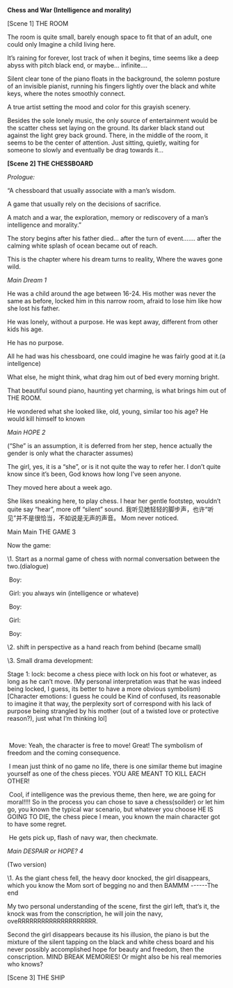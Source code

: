  **Chess and War (Intelligence and morality)**

[Scene 1] THE ROOM

 

The room is quite small, barely enough space to fit that of an adult, one could only Imagine a child living here.  

 

It’s raining for forever, lost track of when it begins, time seems like a deep abyss with pitch black end, or maybe... infinite.... 

 

Silent clear tone of the piano floats in the background, the solemn posture of an invisible pianist, running his fingers lightly over the black and white keys, where the notes smoothly connect. 

 

A true artist setting the mood and color for this grayish scenery.  

 

Besides the sole lonely music, the only source of entertainment would be the scatter chess set laying on the ground. Its darker black stand out against the light grey back ground. There, in the middle of the room, it seems to be the center of attention. Just sitting, quietly, waiting for someone to slowly and eventually be drag towards it…

 

**[Scene 2] THE CHESSBOARD**

 

*Prologue:*

 

“A chessboard that usually associate with a man’s wisdom.

A game that usually rely on the decisions of sacrifice.

A match and a war, the exploration, memory or rediscovery of a man’s intelligence and morality.”

 

The story begins after his father died… after the turn of event……. after the calming white splash of ocean became out of reach.

 

This is the chapter where his dream turns to reality, Where the waves gone wild.

 

*Main Dream 1*

 

He was a child around the age between 16-24. His mother was never the same as before, locked him in this narrow room, afraid to lose him like how she lost his father.

 

He was lonely, without a purpose. He was kept away, different from other kids his age. 

 

He has no purpose.

 

All he had was his chessboard, one could imagine he was fairly good at it.(a intellgence)

 

What else, he might think, what drag him out of bed every morning bright.

 

That beautiful sound piano, haunting yet charming, is what brings him out of THE ROOM.

 

He wondered what she looked like, old, young, similar too his age? He would kill himself to known

 

*Main HOPE 2* 

(“She” is an assumption, it is deferred from her step, hence actually the gender is only what the character assumes)

The girl, yes, it is a “she”, or is it not quite the way to refer her. I don’t quite know since it’s been, God knows how long I’ve seen anyone.

 

They moved here about a week ago. 

 

She likes sneaking here, to play chess.  I hear her gentle footstep, wouldn’t quite say “hear”, more off “silent” sound. 我听见她轻轻的脚步声，也许“听见”并不是很恰当，不如说是无声的声音。  Mom never noticed.



Main Main THE GAME 3

 

Now the game:  

 \1. Start as a normal game of chess with normal conversation between the two.(dialogue)

​        Boy:

​        Girl: you always win (intelligence or whateve)

​        Boy:

​        Girl:

​        Boy: 

 

\2. shift in perspective as a hand reach from behind (became small)

 

\3.   Small drama development:

 

   Stage 1: lock: become a chess piece with lock on his foot or whatever, as long as he can’t move. (My personal interpretation was that he was indeed being locked, I guess, its better to have a more obvious symbolism) [Character emotions: I guess he could be Kind of confused, its reasonable to imagine it that way, the perplexity sort of correspond with his lack of purpose being strangled by his mother (out of a twisted love or protective reason?), just what I’m thinking lol]

​     

​      Move: Yeah, the character is free to move! Great! The symbolism of freedom and the coming consequence. 

​       I mean just think of no game no life, there is one similar theme but imagine yourself as one of the chess pieces.  YOU ARE MEANT TO KILL EACH OTHER!

​       Cool, if intelligence was the previous theme, then here, we are going for moral!!!! So in the process you can chose to save a chess(soilder) or let him go, you known the typical war scenario, but whatever you choose HE IS GOING TO DIE, the chess piece I mean, you known the main character got to have some regret.   

​        He gets pick up, flash of navy war, then checkmate.

 

*Main DESPAIR or HOPE? 4*

(Two version)

\1.   As the giant chess fell, the heavy door knocked, the girl disappears, which you know the Mom sort of begging no and then BAMMM  ------The end

 

My two personal understanding of the scene, first the girl left, that’s it, the knock was from the conscription, he will join the navy, oveRRRRRRRRRRRRRRRRRRRR.

 

Second the girl disappears because its his illusion, the piano is but the mixture of the silent tapping on the black and white chess board and his never possibly accomplished hope for beauty and freedom, then the conscription.  MIND BREAK MEMORIES! Or might also be his real memories who knows?

 

 

 

[Scene 3] THE SHIP